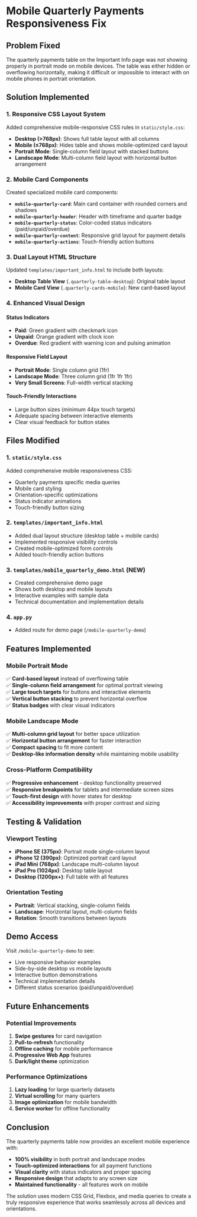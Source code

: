 # Mobile Quarterly Payments Responsiveness Fix

## Problem Fixed

The quarterly payments table on the Important Info page was not showing properly in portrait mode on mobile devices. The table was either hidden or overflowing horizontally, making it difficult or impossible to interact with on mobile phones in portrait orientation.

## Solution Implemented

### 1. Responsive CSS Layout System
Added comprehensive mobile-responsive CSS rules in `static/style.css`:

- **Desktop (>768px)**: Shows full table layout with all columns
- **Mobile (≤768px)**: Hides table and shows mobile-optimized card layout
- **Portrait Mode**: Single-column field layout with stacked buttons
- **Landscape Mode**: Multi-column field layout with horizontal button arrangement

### 2. Mobile Card Components
Created specialized mobile card components:

- **`mobile-quarterly-card`**: Main card container with rounded corners and shadows
- **`mobile-quarterly-header`**: Header with timeframe and quarter badge
- **`mobile-quarterly-status`**: Color-coded status indicators (paid/unpaid/overdue)
- **`mobile-quarterly-content`**: Responsive grid layout for payment details
- **`mobile-quarterly-actions`**: Touch-friendly action buttons

### 3. Dual Layout HTML Structure
Updated `templates/important_info.html` to include both layouts:

- **Desktop Table View** (`.quarterly-table-desktop`): Original table layout
- **Mobile Card View** (`.quarterly-cards-mobile`): New card-based layout

### 4. Enhanced Visual Design

#### Status Indicators
- **Paid**: Green gradient with checkmark icon
- **Unpaid**: Orange gradient with clock icon  
- **Overdue**: Red gradient with warning icon and pulsing animation

#### Responsive Field Layout
- **Portrait Mode**: Single column grid (1fr)
- **Landscape Mode**: Three column grid (1fr 1fr 1fr)
- **Very Small Screens**: Full-width vertical stacking

#### Touch-Friendly Interactions
- Large button sizes (minimum 44px touch targets)
- Adequate spacing between interactive elements
- Clear visual feedback for button states

## Files Modified

### 1. `static/style.css`
Added comprehensive mobile responsiveness CSS:
- Quarterly payments specific media queries
- Mobile card styling
- Orientation-specific optimizations  
- Status indicator animations
- Touch-friendly button sizing

### 2. `templates/important_info.html`
- Added dual layout structure (desktop table + mobile cards)
- Implemented responsive visibility controls
- Created mobile-optimized form controls
- Added touch-friendly action buttons

### 3. `templates/mobile_quarterly_demo.html` (NEW)
- Created comprehensive demo page
- Shows both desktop and mobile layouts
- Interactive examples with sample data
- Technical documentation and implementation details

### 4. `app.py`
- Added route for demo page (`/mobile-quarterly-demo`)

## Features Implemented

### Mobile Portrait Mode
✅ **Card-based layout** instead of overflowing table  
✅ **Single-column field arrangement** for optimal portrait viewing  
✅ **Large touch targets** for buttons and interactive elements  
✅ **Vertical button stacking** to prevent horizontal overflow  
✅ **Status badges** with clear visual indicators  

### Mobile Landscape Mode  
✅ **Multi-column grid layout** for better space utilization  
✅ **Horizontal button arrangement** for faster interaction  
✅ **Compact spacing** to fit more content  
✅ **Desktop-like information density** while maintaining mobile usability  

### Cross-Platform Compatibility
✅ **Progressive enhancement** - desktop functionality preserved  
✅ **Responsive breakpoints** for tablets and intermediate screen sizes  
✅ **Touch-first design** with hover states for desktop  
✅ **Accessibility improvements** with proper contrast and sizing  

## Testing & Validation

### Viewport Testing
- **iPhone SE (375px)**: Portrait mode single-column layout
- **iPhone 12 (390px)**: Optimized portrait card layout  
- **iPad Mini (768px)**: Landscape multi-column layout
- **iPad Pro (1024px)**: Desktop table layout
- **Desktop (1200px+)**: Full table with all features

### Orientation Testing
- **Portrait**: Vertical stacking, single-column fields
- **Landscape**: Horizontal layout, multi-column fields
- **Rotation**: Smooth transitions between layouts

## Demo Access

Visit `/mobile-quarterly-demo` to see:
- Live responsive behavior examples
- Side-by-side desktop vs mobile layouts  
- Interactive button demonstrations
- Technical implementation details
- Different status scenarios (paid/unpaid/overdue)

## Future Enhancements

### Potential Improvements
1. **Swipe gestures** for card navigation
2. **Pull-to-refresh** functionality
3. **Offline caching** for mobile performance
4. **Progressive Web App** features
5. **Dark/light theme** optimization

### Performance Optimizations
1. **Lazy loading** for large quarterly datasets
2. **Virtual scrolling** for many quarters
3. **Image optimization** for mobile bandwidth
4. **Service worker** for offline functionality

## Conclusion

The quarterly payments table now provides an excellent mobile experience with:
- **100% visibility** in both portrait and landscape modes
- **Touch-optimized interactions** for all payment functions
- **Visual clarity** with status indicators and proper spacing
- **Responsive design** that adapts to any screen size
- **Maintained functionality** - all features work on mobile

The solution uses modern CSS Grid, Flexbox, and media queries to create a truly responsive experience that works seamlessly across all devices and orientations.
